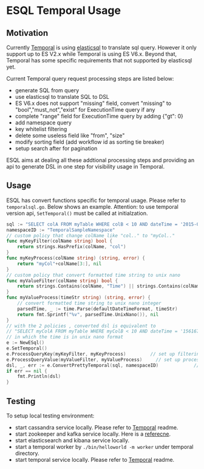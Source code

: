 # ESQL Temporal Usage

## Motivation
Currently [Temporal](https://github.com/temporalio/temporal) is using [elasticsql](https://github.com/cch123/elasticsql) to translate sql query. However it only support up to ES V2.x while Temporal is using ES V6.x. Beyond that, Temporal has some specific requirements that not supported by elasticsql yet.

Current Temporal query request processing steps are listed below:
- generate SQL from query
- use elasticsql to translate SQL to DSL
- ES V6.x does not support "missing" field, convert "missing" to "bool","must_not","exist" for ExecutionTime query if any
- complete "range" field for ExecutionTime query by adding {"gt": 0}
- add namespace query
- key whitelist filtering
- delete some useless field like "from", "size"
- modify sorting field (add workflow id as sorting tie breaker)
- setup search after for pagination

ESQL aims at dealing all these addtional processing steps and providing an api to generate DSL in one step for visibility usage in Temporal.

## Usage
ESQL has convert functions specific for temporal usage. Please refer to `temporalsql.go`. Below shows an example.
Attention: to use temporal version api, `SetTemporal()` must be called at initialzation.
~~~~go
sql := "SELECT colA FROM myTable WHERE colB < 10 AND dateTime = '2015-01-01T02:59:59Z'"
namespaceID := "TemporalSampleNamespace"
// custom policy that change colName like "col.." to "myCol.."
func myKeyFilter(colName string) bool {
    return strings.HasPrefix(colName, "col")
}
func myKeyProcess(colName string) (string, error) {
    return "myCol"+colName[3:], nil
}
// custom policy that convert formatted time string to unix nano
func myValueFilter(colName string) bool {
    return strings.Contains(colName, "Time") || strings.Contains(colName, "time")
}
func myValueProcess(timeStr string) (string, error) {
    // convert formatted time string to unix nano integer
    parsedTime, _ := time.Parse(defaultDateTimeFormat, timeStr)
    return fmt.Sprintf("%v", parsedTime.UnixNano()), nil
}
// with the 2 policies , converted dsl is equivalent to
// "SELECT myColA FROM myTable WHERE myColB < 10 AND dateTime = '1561678568048000000'
// in which the time is in unix nano format
e := NewESql()
e.SetTemporal()
e.ProcessQueryKey(myKeyFilter, myKeyProcess)         // set up filtering policy
e.ProcessQueryValue(myValueFilter, myValueProcess)     // set up process policy
dsl, _, err := e.ConvertPrettyTemporal(sql, namespaceID)             // convert sql to dsl
if err == nil {
    fmt.Println(dsl)
}
~~~~

## Testing
To setup local testing environment:
- start cassandra service locally. Please refer to [Temporal](https://github.com/temporalio/temporal) readme.
- start zookeeper and kafka service locally. Here is a [referecne](https://kafka.apache.org/quickstart).
- start elasticsearch and kibana service locally.
- start a temporal worker by `./bin/helloworld -m worker` under temporal directory.
- start temporal service locally. Please refer to [Temporal](https://github.com/temporalio/temporal) readme.